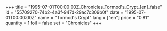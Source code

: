 +++
title = "1995-07-01T00:00:00Z_Chronicles_Tormod's_Crypt_[en]_false"
id = "55709270-74b2-4a3f-947d-29ac7c309b0f"
date = "1995-07-01T00:00:00Z"
name = "Tormod's Crypt"
lang = ["en"]
price = "0.81"
quantity = 1
foil = false
set = "Chronicles"
+++
